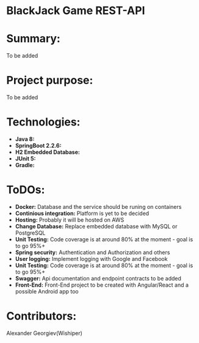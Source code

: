 
# BlackJack Game REST-API

**<h1>Summary:</h1>**
 To be added
**<h1>Project purpose:</h1>**
 To be added
**<h1>Technologies:</h1>**
- __Java 8:__ 
- __SpringBoot 2.2.6:__ 
- __H2 Embedded Database:__ 
- __JUnit 5:__ 
- __Gradle:__ 

**<h1>ToDOs:</h1>**
 - __Docker:__ Database and the service should be runing on containers 
- __Continious integration:__ Platform is yet to be decided
- __Hosting:__ Probably it will be hosted on AWS
- __Change Database:__ Replace embedded database with MySQL or PostgreSQL
- __Unit Testing:__ Code coverage is at around 80% at the moment - goal is to go 95%+
- __Spring security:__ Authentication and Authorization and others
- __User logging:__ Implement logging with Google and Facebook
- __Unit Testing:__ Code coverage is at around 80% at the moment - goal is to go 95%+
- __Swagger:__ Api documentation and endpoint contracts to be added
- __Front-End:__ Front-End project to be created with Angular/React and a possible Android app too



**<h1>Contributors:</h1>**
Alexander Georgiev(Wishiper)



